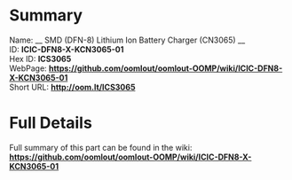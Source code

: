 
Summary
=================
  
Name: __ SMD (DFN-8) Lithium Ion Battery Charger (CN3065) __    
ID: __ICIC-DFN8-X-KCN3065-01__   
Hex ID: __ICS3065__   
WebPage: __https://github.com/oomlout/oomlout-OOMP/wiki/ICIC-DFN8-X-KCN3065-01__   
Short URL: __http://oom.lt/ICS3065__   

Full Details
==========================
Full summary of this part can be found in the wiki:   
__https://github.com/oomlout/oomlout-OOMP/wiki/ICIC-DFN8-X-KCN3065-01__    

